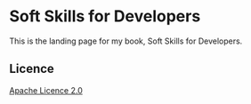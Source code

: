 # Soft Skills for Developers
This is the landing page for my book, Soft Skills for Developers.


## Licence

[Apache Licence 2.0](https://choosealicense.com/licenses/apache-2.0/)
